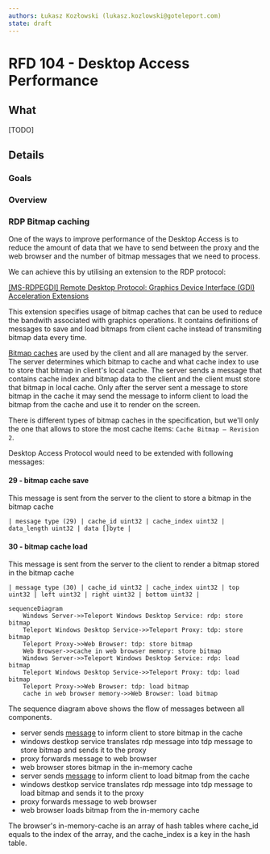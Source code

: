 ```yaml
---
authors: Łukasz Kozłowski (lukasz.kozlowski@goteleport.com)
state: draft
---
```


# RFD 104 - Desktop Access Performance

## What

[TODO]

## Details

### Goals

### Overview

### RDP Bitmap caching

One of the ways to improve performance of the Desktop Access is to reduce the amount of data that we have to send between the proxy and the web browser and the number of bitmap messages that we need to process.

We can achieve this by utilising an extension to the RDP protocol:

[[MS-RDPEGDI] Remote Desktop Protocol: Graphics Device Interface (GDI) Acceleration Extensions](https://learn.microsoft.com/en-us/openspecs/windows_protocols/ms-rdpegdi/745f2eee-d110-464c-8aca-06fc1814f6ad)

This extension specifies usage of bitmap caches that can be used to reduce the bandwith associated with graphics operations. It contains definitions of messages to save and load bitmaps from client cache instead of transmiting bitmap data every time. 

[Bitmap caches](https://learn.microsoft.com/en-us/openspecs/windows_protocols/ms-rdpegdi/2bf92588-42bd-4527-8b3e-b90c56e292d2)
are used by the client and all are managed by the server. The server determines which bitmap to cache and what cache index to use to store that bitmap in client's local cache.
The server sends a message that contains cache index and bitmap data to the client and the client must store that bitmap in local cache.
Only after the server sent a message to store bitmap in the cache it may send the message to inform client to load the bitmap from the cache and use it to render on the screen.

There is different types of bitmap caches in the specification, but we'll only the one that allows to store the most cache items: `Cache Bitmap – Revision 2`. 

Desktop Access Protocol would need to be extended with following messages:

#### 29 - bitmap cache save

This message is sent from the server to the client to store a bitmap in the bitmap cache

```
| message type (29) | cache_id uint32 | cache_index uint32 | data_length uint32 | data []byte |
```

#### 30 - bitmap cache load

This message is sent from the server to the client to render a bitmap stored in the bitmap cache

```
| message type (30) | cache_id uint32 | cache_index uint32 | top uint32 | left uint32 | right uint32 | bottom uint32 |
```

```mermaid
sequenceDiagram
    Windows Server->>Teleport Windows Desktop Service: rdp: store bitmap
    Teleport Windows Desktop Service->>Teleport Proxy: tdp: store bitmap
    Teleport Proxy->>Web Browser: tdp: store bitmap
    Web Browser->>cache in web browser memory: store bitmap
    Windows Server->>Teleport Windows Desktop Service: rdp: load bitmap
    Teleport Windows Desktop Service->>Teleport Proxy: tdp: load bitmap
    Teleport Proxy->>Web Browser: tdp: load bitmap
    cache in web browser memory->>Web Browser: load bitmap
```

The sequence diagram above shows the flow of messages between all components.
- server sends [message](https://learn.microsoft.com/en-us/openspecs/windows_protocols/ms-rdpegdi/3c76f8fb-fcaa-4ca6-9d2e-3f449bdbed40) to inform client to store bitmap in the cache
- windows destkop service translates rdp message into tdp message to store bitmap and sends it to the proxy
- proxy forwards message to web browser
- web browser stores bitmap in the in-memory cache
- server sends [message](https://learn.microsoft.com/en-us/openspecs/windows_protocols/ms-rdpegdi/84c2ec2f-f776-405b-9b48-6894a28b1b14) to inform client to load bitmap from the cache
- windows destkop service translates rdp message into tdp message to load bitmap and sends it to the proxy
- proxy forwards message to web browser
- web browser loads bitmap from the in-memory cache

The browser's in-memory-cache is an array of hash tables where cache_id equals to the index of the array, and the cache_index is a key in the hash table.